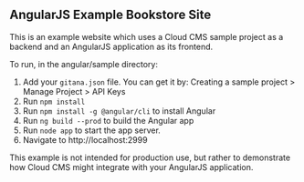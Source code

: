 ## AngularJS Example Bookstore Site

This is an example website which uses a Cloud CMS sample project as a backend and an AngularJS application as its frontend.

To run, in the angular/sample directory:

1. Add your `gitana.json` file. You can get it by: Creating a sample project > Manage Project > API Keys
2. Run `npm install`
3. Run `npm install -g @angular/cli` to install Angular
4. Run `ng build --prod` to build the Angular app
5. Run `node app` to start the app server.
6. Navigate to http://localhost:2999

This example is not intended for production use, but rather to demonstrate how Cloud CMS might integrate with your AngularJS application.

